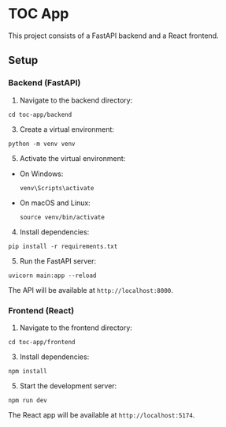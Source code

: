 # TOC App

This project consists of a FastAPI backend and a React frontend.

## Setup

### Backend (FastAPI)

1. Navigate to the backend directory: 
```
cd toc-app/backend
```

3. Create a virtual environment: 
```
python -m venv venv
```

5. Activate the virtual environment:
- On Windows:
  ```
  venv\Scripts\activate
  ```
- On macOS and Linux:
  ```
  source venv/bin/activate
  ```

4. Install dependencies: 
```
pip install -r requirements.txt
```

5. Run the FastAPI server: 
```
uvicorn main:app --reload
```

The API will be available at `http://localhost:8000`.

### Frontend (React)

1. Navigate to the frontend directory: 
```
cd toc-app/frontend
```

3. Install dependencies: 
```
npm install
```

5. Start the development server:
```
npm run dev
```

The React app will be available at `http://localhost:5174`.
